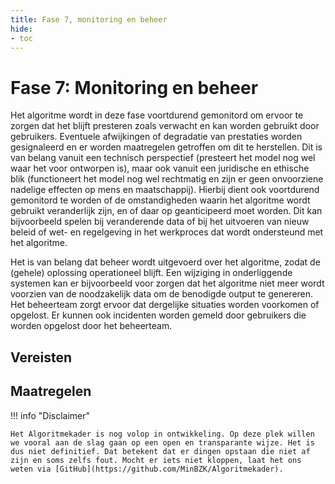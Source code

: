 ```yaml
--- 
title: Fase 7, monitoring en beheer
hide:
- toc
---
```


# Fase 7: Monitoring en beheer
Het algoritme wordt in deze fase voortdurend gemonitord om ervoor te zorgen dat het blijft presteren zoals verwacht en kan worden gebruikt door gebruikers. 
Eventuele afwijkingen of degradatie van prestaties worden gesignaleerd en er worden maatregelen getroffen om dit te herstellen. 
Dit is van belang vanuit een technisch perspectief (presteert het model nog wel waar het voor ontworpen is), maar ook vanuit een juridische en ethische blik (functioneert het model nog wel rechtmatig en zijn er geen onvoorziene nadelige effecten op mens en maatschappij). 
Hierbij dient ook voortdurend gemonitord te worden of de omstandigheden waarin het algoritme wordt gebruikt veranderlijk zijn, en of daar op geanticipeerd moet worden. 
Dit kan bijvoorbeeld spelen bij veranderende data of bij het uitvoeren van nieuw beleid of wet- en regelgeving in het werkproces dat wordt ondersteund met het algoritme. 

Het is van belang dat beheer wordt uitgevoerd over het algoritme, zodat de (gehele) oplossing operationeel blijft. 
Een wijziging in onderliggende systemen kan er bijvoorbeeld voor zorgen dat het algoritme niet meer wordt voorzien van de noodzakelijk data om de benodigde output te genereren. 
Het beheerteam zorgt ervoor dat dergelijke situaties worden voorkomen of opgelost. Er kunnen ook incidenten worden gemeld door gebruikers die worden opgelost door het beheerteam.  

## Vereisten

<!-- list_vereisten levenscyclus/monitoring-en-beheer no-rol no-levenscyclus no-search no-onderwerp -->

## Maatregelen

<!-- list_maatregelen levenscyclus/monitoring-en-beheer no-rol no-levenscyclus no-search no-onderwerp -->


!!! info "Disclaimer"

    Het Algoritmekader is nog volop in ontwikkeling. Op deze plek willen we vooral aan de slag gaan op een open en transparante wijze. Het is dus niet definitief. Dat betekent dat er dingen opstaan die niet af zijn en soms zelfs fout. Mocht er iets niet kloppen, laat het ons weten via [GitHub](https://github.com/MinBZK/Algoritmekader).

